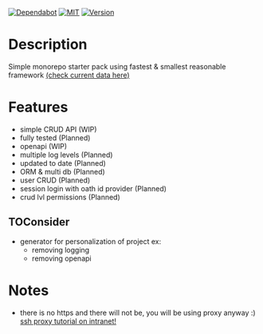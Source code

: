 [![Dependabot][s1]][l1] [![MIT][s2]][l2] [![Version][s3]][l3]

[s1]: https://github.com/akupiec/ntex-rest-starter-pack/actions/workflows/dependabot/dependabot-updates/badge.svg
[l1]: https://github.com/akupiec/ntex-starter-pack/actions/workflows/dependabot/dependabot-updates

[s2]: https://img.shields.io/badge/license-MIT-blue.svg
[l2]: LICENSE

[s3]: https://img.shields.io/badge/rustc-1.75+-lightgray.svg
[l3]: https://blog.rust-lang.org/2023/12/28/Rust-1.75.0.html

[//]: # ([s3]: https://github.com/Canop/broot/actions/workflows/tests.yml/badge.svg)
[//]: # ([l3]: https://github.com/Canop/broot/actions/workflows/tests.yml)

# Description

Simple monorepo starter pack using fastest & smallest reasonable framework [(check current data here)](https://www.techempower.com/benchmarks)

# Features
 - simple CRUD API (WIP)
 - fully tested (Planned)
 - openapi (WIP)
 - multiple log levels (Planned)
 - updated to date (Planned)
 - ORM & multi db (Planned)
 - user CRUD (Planned)
 - session login with oath id provider (Planned)
 - crud lvl permissions (Planned)

## TOConsider
 - generator for personalization of project ex:
   - removing logging
   - removing openapi

# Notes
 - there is no https and there will not be, you will be using proxy anyway :) [ssh proxy tutorial on intranet!](https://www.youtube.com/watch?v=qlcVx-k-02E)
